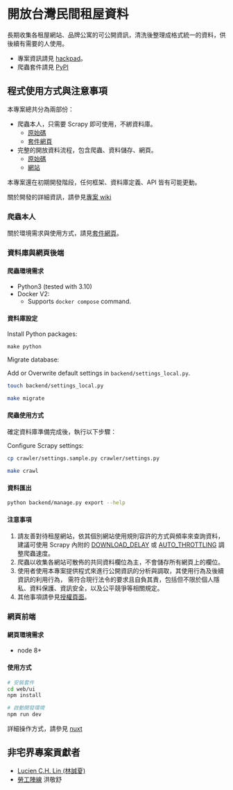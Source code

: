 # 開放台灣民間租屋資料

長期收集各租屋網站、品牌公寓的可公開資訊，清洗後整理成格式統一的資料，供後續有需要的人使用。

- 專案資訊請見 [hackpad](https://g0v.hackpad.tw/Ih7Jp4pUD5y)。
- 爬蟲套件請見 [PyPI](https://pypi.org/project/scrapy-tw-rental-house/)

## 程式使用方式與注意事項

本專案總共分為兩部份：

- 爬蟲本人，只需要 Scrapy 即可使用，不綁資料庫。
  - [原始碼](https://github.com/g0v/tw-rental-house-data/tree/master/scrapy-package)
  - [套件網頁](https://pypi.org/project/scrapy-tw-rental-house/)
- 完整的開放資料流程，包含爬蟲、資料儲存、網頁。
  - [原始碼](https://github.com/g0v/tw-rental-house-data)
  - [網站](https://rentalhouse.g0v.ddio.io)

本專案還在初期開發階段，任何框架、資料庫定義、API 皆有可能更動。

關於開發的詳細資訊，請參見[專案 wiki](https://github.com/g0v/tw-rental-house-data/wiki/)

### 爬蟲本人

關於環境需求與使用方式，請見[套件網頁](https://pypi.org/project/scrapy-tw-rental-house/)。

### 資料庫與網頁後端

#### 爬蟲環境需求

- Python3 (tested with 3.10)
- Docker V2:
  - Supports `docker compose` command.

#### 資料庫設定

Install Python packages:

```make
make python
```

Migrate database:

Add or Overwrite default settings in `backend/settings_local.py`.

```bash
touch backend/settings_local.py
```

```bash
make migrate
```

#### 爬蟲使用方式

確定資料庫準備完成後，執行以下步驟：

Configure Scrapy settings:

```bash
cp crawler/settings.sample.py crawler/settings.py
```

```bash
make crawl
```

#### 資料匯出

```bash
python backend/manage.py export --help
```

#### 注意事項

1. 請友善對待租屋網站，依其個別網站使用規則容許的方式與頻率來查詢資料，建議可使用 Scrapy 內附的
   [DOWNLOAD_DELAY](https://doc.scrapy.org/en/latest/topics/settings.html#std:setting-DOWNLOAD_DELAY) 或
   [AUTO_THROTTLING](https://doc.scrapy.org/en/latest/topics/autothrottle.html) 調整爬蟲速度。
2. 爬蟲以收集各網站可散佈的共同資料欄位為主，不會儲存所有網頁上的欄位。
3. 使用者使用本專案提供程式來進行公開資訊的分析與調取，其使用行為及後續資訊的利用行為，
   需符合現行法令的要求且自負其責，包括但不限於個人隱私、資料保護、資訊安全，以及公平競爭等相關規定。
4. 其他事項請參見[授權頁面](LICENSE)。

### 網頁前端

#### 網頁環境需求

- node 8+

#### 使用方式

```sh
# 安裝套件
cd web/ui
npm install

# 啟動開發環境
npm run dev

```

詳細操作方式，請參見 [nuxt](https://nuxtjs.org/)

## 非宅界專案貢獻者

- [Lucien C.H. Lin (林誠夏)](lucien.cc)
- [勞工陣線](http://labor.ngo.tw/) 洪敬舒
